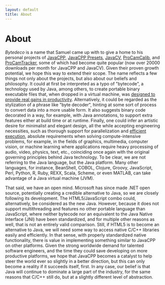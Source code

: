 ```yaml
---
layout: default
title: About
---
```


About
=====

*Bytedeco* is a name that Samuel came up with to give a home to his personal projects of [JavaCPP](https://github.com/bytedeco/javacpp), [JavaCPP Presets](https://github.com/bytedeco/javacpp-presets), [JavaCV](https://github.com/bytedeco/javacv), [ProCamCalib](https://github.com/bytedeco/procamcalib), and [ProCamTracker](https://github.com/bytedeco/procamtracker), some of which had become quite popular (now over 20000 downloads per month for JavaCPP and JavaCV). Given their proven growth potential, we hope this way to extend their scope. The name reflects a few things not only about the projects, but also about our beliefs and philosophy. It could at first be interpreted as a typo of "bytecode", a technology used by Java, among others, to create portable binary executable files that, when dropped in a virtual machine, was [designed to provide real gains in productivity](http://www.oracle.com/technetwork/java/langenv-140151.html). Alternatively, it could be regarded as the stylization of a phrase like "byte decoder", hinting at some sort of process to convert data into a more usable form. It also suggests binary code decorated in a way, for example, with Java annotations, to support extra features either at build time or at runtime. Finally, one could infer an artistic desire for minimalist and elegant design, all the while accepting engineering necessities, such as thorough support for parallelization and [efficient execution](http://benchmarksgame.alioth.debian.org/u64q/which-programs-are-fastest.php), absolute requirements when solving compute-intensive problems, for example, in the fields of graphics, multimedia, computer vision, or machine learning where applications require heavy processing of audio, video, physics, text, etc., coinciding once again with the original governing principles behind Java technology. To be clear, we are not referring to the Java language, but the Java platform. Many other languages, for instance, BeanShell, COBOL, Clojure, Groovy, JavaScript, Perl, Python, R, Ruby, REXX, Scala, Scheme, or even MATLAB, can take advantage of a Java virtual machine (JVM).

That said, we have an open mind. Microsoft has since made .NET open source, potentially creating a credible alternative to Java, so we are closely following its development. The HTML5/JavaScript combo could, alternatively, be considered as the new Java. However, because it does not support multithreading and features no other portable language than JavaScript, where neither bytecode nor an equivalent to the Java Native Interface (JNI) have been standardized, and for multiple other reasons as well, that is not an entirely valid comparison. Still, if HTML5 is to become an alternative to Java, we will need some way to access native C/C++ libraries easily and efficiently. In that sense, with properly standardized native functionality, there is value in implementing something similar to JavaCPP on other platforms. Given the strong worldwide demand for talented software engineers, and the time they could save developing on more productive platforms, we hope that JavaCPP becomes a catalyst to help steer the world ever so slightly in a better direction, but this can only become a reality if it succeeds itself, first. In any case, our belief is that Java will continue to dominate a large part of the industry, for the same reasons that C/C++ still do, but at a slightly different level of abstraction.

